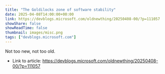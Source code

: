```yaml
---
title: "The Goldilocks zone of software stability"
date: 2025-04-08T14:00:00+00:00
link: https://devblogs.microsoft.com/oldnewthing/20250408-00/?p=111057
showShare: false
showReadTime: false
thumbnail: images/misc.png
tags: ["devblogs.microsoft.com"]
---
```

Not too new, not too old.

- Link to article: https://devblogs.microsoft.com/oldnewthing/20250408-00/?p=111057